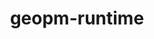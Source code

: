 ---
title: "geopm-runtime"
layout: cache
categories: [package, develop]
meta: {"versions": ["3.1.0"], "compilers": ["gcc@=11.4.0"], "oss": ["ubuntu22.04"], "platforms": ["linux"], "targets": ["x86_64_v3"], "stacks": ["e4s", "root"], "num_specs": 15, "num_specs_by_stack": {"root": 15, "e4s": 15}}
spec_details: [{"hash": "4mwjzrdbsgfqmvotx2xlbtwajd6kec7v", "compiler": "gcc@=11.4.0", "versions": ["3.1.0"], "os": "ubuntu22.04", "platform": "linux", "target": "x86_64_v3", "variants": ["~beta", "build_system=autotools", "~checkprogs", "~debug", "+fortran", "~gnu-ld", "~intel-mkl", "+mpi", "~ompt", "+openmp", "~overhead"], "stacks": ["root", "e4s"], "size": "-", "tarball": "https://binaries.spack.io/develop/build_cache/linux-ubuntu22.04-x86_64_v3/gcc-11.4.0/geopm-runtime-3.1.0/linux-ubuntu22.04-x86_64_v3-gcc-11.4.0-geopm-runtime-3.1.0-4mwjzrdbsgfqmvotx2xlbtwajd6kec7v.spack"}, {"hash": "7sbku2ycveuhscn7dkitiybjywsxj5lj", "compiler": "gcc@=11.4.0", "versions": ["3.1.0"], "os": "ubuntu22.04", "platform": "linux", "target": "x86_64_v3", "variants": ["~beta", "build_system=autotools", "~checkprogs", "~debug", "+fortran", "~gnu-ld", "~intel-mkl", "+mpi", "~ompt", "+openmp", "~overhead"], "stacks": ["root", "e4s"], "size": "-", "tarball": "https://binaries.spack.io/develop/build_cache/linux-ubuntu22.04-x86_64_v3/gcc-11.4.0/geopm-runtime-3.1.0/linux-ubuntu22.04-x86_64_v3-gcc-11.4.0-geopm-runtime-3.1.0-7sbku2ycveuhscn7dkitiybjywsxj5lj.spack"}, {"hash": "bbtdybtdg4egm7xy6wvvuxl4fjw3jjxc", "compiler": "gcc@=11.4.0", "versions": ["3.1.0"], "os": "ubuntu22.04", "platform": "linux", "target": "x86_64_v3", "variants": ["~beta", "build_system=autotools", "~checkprogs", "~debug", "+fortran", "~gnu-ld", "~intel-mkl", "+mpi", "~ompt", "+openmp", "~overhead"], "stacks": ["root", "e4s"], "size": "-", "tarball": "https://binaries.spack.io/develop/build_cache/linux-ubuntu22.04-x86_64_v3/gcc-11.4.0/geopm-runtime-3.1.0/linux-ubuntu22.04-x86_64_v3-gcc-11.4.0-geopm-runtime-3.1.0-bbtdybtdg4egm7xy6wvvuxl4fjw3jjxc.spack"}, {"hash": "ec4zhqv7ca6qxstfxoewy7upaccqhmnx", "compiler": "gcc@=11.4.0", "versions": ["3.1.0"], "os": "ubuntu22.04", "platform": "linux", "target": "x86_64_v3", "variants": ["~beta", "build_system=autotools", "~checkprogs", "~debug", "+fortran", "~gnu-ld", "~intel-mkl", "+mpi", "~ompt", "+openmp", "~overhead"], "stacks": ["root", "e4s"], "size": "-", "tarball": "https://binaries.spack.io/develop/build_cache/linux-ubuntu22.04-x86_64_v3/gcc-11.4.0/geopm-runtime-3.1.0/linux-ubuntu22.04-x86_64_v3-gcc-11.4.0-geopm-runtime-3.1.0-ec4zhqv7ca6qxstfxoewy7upaccqhmnx.spack"}, {"hash": "mxn47fvoy76cj3hpzjjv7tjl7pkr6jqp", "compiler": "gcc@=11.4.0", "versions": ["3.1.0"], "os": "ubuntu22.04", "platform": "linux", "target": "x86_64_v3", "variants": ["~beta", "build_system=autotools", "~checkprogs", "~debug", "+fortran", "~gnu-ld", "~intel-mkl", "+mpi", "~ompt", "+openmp", "~overhead"], "stacks": ["root", "e4s"], "size": "-", "tarball": "https://binaries.spack.io/develop/build_cache/linux-ubuntu22.04-x86_64_v3/gcc-11.4.0/geopm-runtime-3.1.0/linux-ubuntu22.04-x86_64_v3-gcc-11.4.0-geopm-runtime-3.1.0-mxn47fvoy76cj3hpzjjv7tjl7pkr6jqp.spack"}, {"hash": "saa4h3bleh62bnmwjwmvyduwu7thp5hy", "compiler": "gcc@=11.4.0", "versions": ["3.1.0"], "os": "ubuntu22.04", "platform": "linux", "target": "x86_64_v3", "variants": ["~beta", "build_system=autotools", "~checkprogs", "~debug", "+fortran", "~gnu-ld", "~intel-mkl", "+mpi", "~ompt", "+openmp", "~overhead"], "stacks": ["root", "e4s"], "size": "-", "tarball": "https://binaries.spack.io/develop/build_cache/linux-ubuntu22.04-x86_64_v3/gcc-11.4.0/geopm-runtime-3.1.0/linux-ubuntu22.04-x86_64_v3-gcc-11.4.0-geopm-runtime-3.1.0-saa4h3bleh62bnmwjwmvyduwu7thp5hy.spack"}, {"hash": "v34xi7jm47ibm4vrhxmyiyyqmaqdvxi7", "compiler": "gcc@=11.4.0", "versions": ["3.1.0"], "os": "ubuntu22.04", "platform": "linux", "target": "x86_64_v3", "variants": ["~beta", "build_system=autotools", "~checkprogs", "~debug", "+fortran", "~gnu-ld", "~intel-mkl", "+mpi", "~ompt", "+openmp", "~overhead"], "stacks": ["root", "e4s"], "size": "-", "tarball": "https://binaries.spack.io/develop/build_cache/linux-ubuntu22.04-x86_64_v3/gcc-11.4.0/geopm-runtime-3.1.0/linux-ubuntu22.04-x86_64_v3-gcc-11.4.0-geopm-runtime-3.1.0-v34xi7jm47ibm4vrhxmyiyyqmaqdvxi7.spack"}, {"hash": "wqseyyart2juuny2sscp3e3ipbhwny3y", "compiler": "gcc@=11.4.0", "versions": ["3.1.0"], "os": "ubuntu22.04", "platform": "linux", "target": "x86_64_v3", "variants": ["~beta", "build_system=autotools", "~checkprogs", "~debug", "+fortran", "~gnu-ld", "~intel-mkl", "+mpi", "~ompt", "+openmp", "~overhead"], "stacks": ["root", "e4s"], "size": "-", "tarball": "https://binaries.spack.io/develop/build_cache/linux-ubuntu22.04-x86_64_v3/gcc-11.4.0/geopm-runtime-3.1.0/linux-ubuntu22.04-x86_64_v3-gcc-11.4.0-geopm-runtime-3.1.0-wqseyyart2juuny2sscp3e3ipbhwny3y.spack"}, {"hash": "y2tirejjljoriqbnutbydobbincuifmf", "compiler": "gcc@=11.4.0", "versions": ["3.1.0"], "os": "ubuntu22.04", "platform": "linux", "target": "x86_64_v3", "variants": ["~beta", "build_system=autotools", "~checkprogs", "~debug", "+fortran", "~gnu-ld", "~intel-mkl", "+mpi", "~ompt", "+openmp", "~overhead"], "stacks": ["root", "e4s"], "size": "-", "tarball": "https://binaries.spack.io/develop/build_cache/linux-ubuntu22.04-x86_64_v3/gcc-11.4.0/geopm-runtime-3.1.0/linux-ubuntu22.04-x86_64_v3-gcc-11.4.0-geopm-runtime-3.1.0-y2tirejjljoriqbnutbydobbincuifmf.spack"}, {"hash": "yc3vre3chfkejv7isjtqvg3x24ullqsl", "compiler": "gcc@=11.4.0", "versions": ["3.1.0"], "os": "ubuntu22.04", "platform": "linux", "target": "x86_64_v3", "variants": ["~beta", "build_system=autotools", "~checkprogs", "~debug", "+fortran", "~gnu-ld", "~intel-mkl", "+mpi", "~ompt", "+openmp", "~overhead"], "stacks": ["root", "e4s"], "size": "-", "tarball": "https://binaries.spack.io/develop/build_cache/linux-ubuntu22.04-x86_64_v3/gcc-11.4.0/geopm-runtime-3.1.0/linux-ubuntu22.04-x86_64_v3-gcc-11.4.0-geopm-runtime-3.1.0-yc3vre3chfkejv7isjtqvg3x24ullqsl.spack"}, {"hash": "ymutojofp6jcggnnkuzikt62yznjmbsn", "compiler": "gcc@=11.4.0", "versions": ["3.1.0"], "os": "ubuntu22.04", "platform": "linux", "target": "x86_64_v3", "variants": ["~beta", "build_system=autotools", "~checkprogs", "~debug", "+fortran", "~gnu-ld", "~intel-mkl", "+mpi", "~ompt", "+openmp", "~overhead"], "stacks": ["root", "e4s"], "size": "-", "tarball": "https://binaries.spack.io/develop/build_cache/linux-ubuntu22.04-x86_64_v3/gcc-11.4.0/geopm-runtime-3.1.0/linux-ubuntu22.04-x86_64_v3-gcc-11.4.0-geopm-runtime-3.1.0-ymutojofp6jcggnnkuzikt62yznjmbsn.spack"}, {"hash": "yzlkumww4iginpnsffhz3dse2pij2jw2", "compiler": "gcc@=11.4.0", "versions": ["3.1.0"], "os": "ubuntu22.04", "platform": "linux", "target": "x86_64_v3", "variants": ["~beta", "build_system=autotools", "~checkprogs", "~debug", "+fortran", "~gnu-ld", "~intel-mkl", "+mpi", "~ompt", "+openmp", "~overhead"], "stacks": ["root", "e4s"], "size": "-", "tarball": "https://binaries.spack.io/develop/build_cache/linux-ubuntu22.04-x86_64_v3/gcc-11.4.0/geopm-runtime-3.1.0/linux-ubuntu22.04-x86_64_v3-gcc-11.4.0-geopm-runtime-3.1.0-yzlkumww4iginpnsffhz3dse2pij2jw2.spack"}, {"hash": "yznv6sfvyj4ve3ic4zqug7jbi6xn5ieq", "compiler": "gcc@=11.4.0", "versions": ["3.1.0"], "os": "ubuntu22.04", "platform": "linux", "target": "x86_64_v3", "variants": ["~beta", "build_system=autotools", "~checkprogs", "~debug", "+fortran", "~gnu-ld", "~intel-mkl", "+mpi", "~ompt", "+openmp", "~overhead"], "stacks": ["root", "e4s"], "size": "-", "tarball": "https://binaries.spack.io/develop/build_cache/linux-ubuntu22.04-x86_64_v3/gcc-11.4.0/geopm-runtime-3.1.0/linux-ubuntu22.04-x86_64_v3-gcc-11.4.0-geopm-runtime-3.1.0-yznv6sfvyj4ve3ic4zqug7jbi6xn5ieq.spack"}, {"hash": "z2kdxpt4hormaf7sz5xfbwfl6fj7yp56", "compiler": "gcc@=11.4.0", "versions": ["3.1.0"], "os": "ubuntu22.04", "platform": "linux", "target": "x86_64_v3", "variants": ["~beta", "build_system=autotools", "~checkprogs", "~debug", "+fortran", "~gnu-ld", "~intel-mkl", "+mpi", "~ompt", "+openmp", "~overhead"], "stacks": ["root", "e4s"], "size": "-", "tarball": "https://binaries.spack.io/develop/build_cache/linux-ubuntu22.04-x86_64_v3/gcc-11.4.0/geopm-runtime-3.1.0/linux-ubuntu22.04-x86_64_v3-gcc-11.4.0-geopm-runtime-3.1.0-z2kdxpt4hormaf7sz5xfbwfl6fj7yp56.spack"}, {"hash": "ztazhxk4xwpbborm3v5w7hticvpx4ze7", "compiler": "gcc@=11.4.0", "versions": ["3.1.0"], "os": "ubuntu22.04", "platform": "linux", "target": "x86_64_v3", "variants": ["~beta", "build_system=autotools", "~checkprogs", "~debug", "+fortran", "~gnu-ld", "~intel-mkl", "+mpi", "~ompt", "+openmp", "~overhead"], "stacks": ["root", "e4s"], "size": "-", "tarball": "https://binaries.spack.io/develop/build_cache/linux-ubuntu22.04-x86_64_v3/gcc-11.4.0/geopm-runtime-3.1.0/linux-ubuntu22.04-x86_64_v3-gcc-11.4.0-geopm-runtime-3.1.0-ztazhxk4xwpbborm3v5w7hticvpx4ze7.spack"}]
---